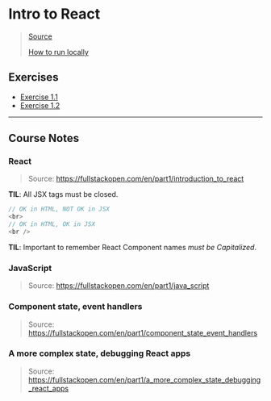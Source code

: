 # Intro to React
> [Source](https://fullstackopen.com/en/part1)
>
> [How to run locally](./docs/development.md)

## Exercises
- [Exercise 1.1](./docs/exercise-1.1.md)
- [Exercise 1.2](./docs/exercise-1.2.md)

* * *
## Course Notes
### React
> Source: https://fullstackopen.com/en/part1/introduction_to_react

**TIL**: All JSX tags must be closed.

```javascript
// OK in HTML, NOT OK in JSX
<br>
// OK in HTML, OK in JSX
<br />
```

**TIL**: Important to remember React Component names *must be Capitalized*.

### JavaScript
> Source: https://fullstackopen.com/en/part1/java_script

### Component state, event handlers
> Source: https://fullstackopen.com/en/part1/component_state_event_handlers

### A more complex state, debugging React apps
> Source: https://fullstackopen.com/en/part1/a_more_complex_state_debugging_react_apps
